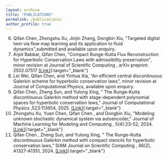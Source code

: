 ```yaml
---
layout: archive
title: "PUBLICATIONS"
permalink: /publications/
author_profile: true
---
```

6. Qifan Chen, Zhongshu Xu, Jinjin Zhang, Dongbin Xiu, "Targeted digital twin via flow map learning and its application to fluid dynamics",submitted and available upon enquiry.<br>
5. Arpit Babbar, Qifan Chen, "Compact Runge-Kutta Flux Reconstruction for Hyperbolic Conservation Laws with admissibility preservation", minor revision at Journal of Scientific Computing
, arXiv preprint: 2502.07517 [[Link]](https://arxiv.org/abs/2502.07517){:target="_blank"}<br>
4. Lei Wei, Qifan Chen, and Yinhua Xia, "An efficient central discontinuous Galerkin scheme for
hyperbolic conservation laws", minor revision at Journal of Computational Physics, available upon enquiry.<br>
3. Qifan Chen, Zheng Sun, and Yulong Xing, " The Runge–Kutta discontinuous Galerkin method with stage-dependent polynomial spaces for hyperbolic conservation laws," Journal of Computational Physics ,523:113654, 2025.  [[Link]](https://www.sciencedirect.com/science/article/abs/pii/S0021999124009021){:target="_blank"}<br>
2. Zhongshu Xu, Yuan Chen,  Qifan Chen , and Dongbin Xiu, "Modeling unknown stochastic dynamical system via autoencoder,"  Journal of Machine Learning for Modeling and Computing ,  5(4):23–52, 2024.  [[Link]](https://www.dl.begellhouse.com/journals/558048804a15188a,7dd2ba1c3481309f,1fa59aa90d1bc10a.html){:target="_blank"}<br>
1. Qifan Chen , Zheng Sun, and Yulong Xing, " The Runge–Kutta discontinuous Galerkin method with compact stencils for hyperbolic conservation laws,"   SIAM Journal on Scientific Computing , 46(2), A1327-A1351, 2024.  [[Link]](https://epubs.siam.org/doi/abs/10.1137/23M158629X){:target="_blank"}<br>
 
